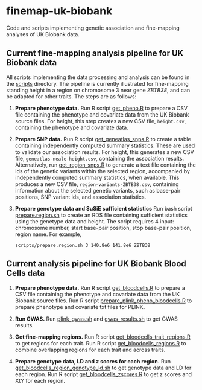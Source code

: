 # finemap-uk-biobank

Code and scripts implementing genetic association and fine-mapping
analyses of UK Biobank data.

## Current fine-mapping analysis pipeline for UK Biobank data

All scripts implementing the data processing and analysis can be found
in the [scripts](scripts) directory. The pipeline is currently
illustrated for fine-mapping standing height in a region on chromosome
3 near gene *ZBTB38*, and can be adapted for other traits. The steps
are as follows:

1. **Prepare phenotype data.** Run R script
   [get_pheno.R](scripts/get_pheno.R) to prepare a CSV file containing
   the phenotype and covariate data from the UK Biobank source
   files. For height, this step creates a new CSV file, `height.csv`,
   containing the phenotype and covariate data.

2. **Prepare SNP data.** Run R script
   [get_geneatlas_snps.R](scripts/get_geneatlas_snps.R) to create a
   table containing independently computed summary statistics. These
   are used to validate our association results. For height, this
   generates a new CSV file, `geneatlas-neale-height.csv`, containing
   the association results. Alternatively, run
   [get_region_snps.R](scripts/get_region_snps.R) to generate a text
   file containing the ids of the genetic variants within the selected
   region, accompanied by independently computed summary statistics,
   when available. This produces a new CSV file,
   `region-variants-ZBTB38.csv`, containing information about the
   selected genetic variants, such as base-pair positions, SNP variant
   ids, and association statistics.

3. **Prepare genotype data and SuSiE sufficient statistics** Run bash script
   [prepare.region.sh](scripts/prepare.region.sh) to create an RDS file 
   containing sufficient statistics using the genetype data and height. The 
   script requires 4 input: chromosome number, start base-pair position, stop 
   base-pair position, region name. For example,
   ```
   scripts/prepare.region.sh 3 140.8e6 141.8e6 ZBTB38
   ```

## Current analysis pipeline for UK Biobank Blood Cells data

1. **Prepare phenotype data.** Run R script
   [get_bloodcells.R](scripts/get_bloodcells.R) to prepare a CSV file containing
   the phenotype and covariate data from the UK Biobank source
   files. Run R script [prepare_plink_pheno_bloodcells.R](scripts/prepare_plink_pheno_bloodcells.R) 
   to prepare phenotype and covariate txt files for PLINK.

2. **Run GWAS.** Run [plink_gwas.sh](scripts/plink_gwas.sh) and 
   [gwas_results.sh](scripts/gwas_results.sh) to get GWAS results.

3. **Get fine-mapping regions.** Run R script 
   [get_bloodcells_trait_regions.R](scripts/get_bloodcells_trait_regions.R) to 
   get regions for each trait. Run R script 
   [get_bloodcells_regions.R](scripts/get_bloodcells_regions.R) to 
   combine overlapping regions for each trait and across traits.

4. **Prepare genotype data, LD and z scores for each region.** Run [get_bloodcells_region_genotype_ld.sh](scripts/get_bloodcells_region_genotype_ld.sh) to get genotype data and LD for each region. Run R script [get_bloodcells_zscores.R](scripts/get_bloodcells_zscores.R) to get z scores and XtY for each region.



